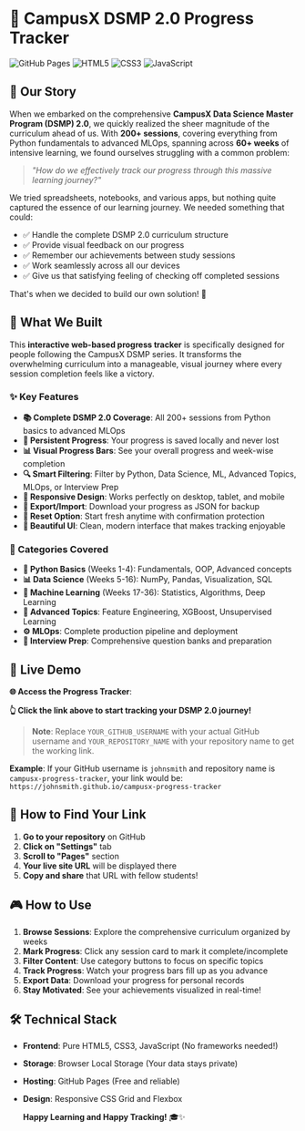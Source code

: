 # 🎯 CampusX DSMP 2.0 Progress Tracker

![GitHub Pages](https://img.shields.io/badge/GitHub%20Pages-Deployed-brightgreen)
![HTML5](https://img.shields.io/badge/HTML5-E34F26?logo=html5&logoColor=white)
![CSS3](https://img.shields.io/badge/CSS3-1572B6?logo=css3&logoColor=white)
![JavaScript](https://img.shields.io/badge/JavaScript-F7DF1E?logo=javascript&logoColor=black)

## 📖 Our Story

When we embarked on the comprehensive **CampusX Data Science Master Program (DSMP) 2.0**, we quickly realized the sheer magnitude of the curriculum ahead of us. With **200+ sessions**, covering everything from Python fundamentals to advanced MLOps, spanning across **60+ weeks** of intensive learning, we found ourselves struggling with a common problem:

> *"How do we effectively track our progress through this massive learning journey?"*

We tried spreadsheets, notebooks, and various apps, but nothing quite captured the essence of our learning journey. We needed something that could:
- ✅ Handle the complete DSMP 2.0 curriculum structure
- ✅ Provide visual feedback on our progress
- ✅ Remember our achievements between study sessions
- ✅ Work seamlessly across all our devices
- ✅ Give us that satisfying feeling of checking off completed sessions

That's when we decided to build our own solution! 🚀

## 🌟 What We Built

This **interactive web-based progress tracker** is specifically designed for people following the CampusX DSMP series. It transforms the overwhelming curriculum into a manageable, visual journey where every session completion feels like a victory.

### ✨ Key Features

- **📚 Complete DSMP 2.0 Coverage**: All 200+ sessions from Python basics to advanced MLOps
- **💾 Persistent Progress**: Your progress is saved locally and never lost
- **📊 Visual Progress Bars**: See your overall progress and week-wise completion
- **🔍 Smart Filtering**: Filter by Python, Data Science, ML, Advanced Topics, MLOps, or Interview Prep
- **📱 Responsive Design**: Works perfectly on desktop, tablet, and mobile
- **💾 Export/Import**: Download your progress as JSON for backup
- **🔄 Reset Option**: Start fresh anytime with confirmation protection
- **🎨 Beautiful UI**: Clean, modern interface that makes tracking enjoyable

### 🎯 Categories Covered

- **🐍 Python Basics** (Weeks 1-4): Fundamentals, OOP, Advanced concepts
- **📊 Data Science** (Weeks 5-16): NumPy, Pandas, Visualization, SQL
- **🤖 Machine Learning** (Weeks 17-36): Statistics, Algorithms, Deep Learning
- **🚀 Advanced Topics**: Feature Engineering, XGBoost, Unsupervised Learning
- **⚙️ MLOps**: Complete production pipeline and deployment
- **💼 Interview Prep**: Comprehensive question banks and preparation


## 🚀 Live Demo

**🌐 Access the Progress Tracker**: 

**👆 Click the link above to start tracking your DSMP 2.0 journey!**

> **Note**: Replace `YOUR_GITHUB_USERNAME` with your actual GitHub username and `YOUR_REPOSITORY_NAME` with your repository name to get the working link.

**Example**: If your GitHub username is `johnsmith` and repository name is `campusx-progress-tracker`, your link would be:
`https://johnsmith.github.io/campusx-progress-tracker`

## 🔗 How to Find Your Link

1. **Go to your repository** on GitHub
2. **Click on "Settings"** tab
3. **Scroll to "Pages"** section
4. **Your live site URL** will be displayed there
5. **Copy and share** that URL with fellow students!

## 🎮 How to Use

1. **Browse Sessions**: Explore the comprehensive curriculum organized by weeks
2. **Mark Progress**: Click any session card to mark it complete/incomplete
3. **Filter Content**: Use category buttons to focus on specific topics
4. **Track Progress**: Watch your progress bars fill up as you advance
5. **Export Data**: Download your progress for personal records
6. **Stay Motivated**: See your achievements visualized in real-time!

## 🛠️ Technical Stack

- **Frontend**: Pure HTML5, CSS3, JavaScript (No frameworks needed!)
- **Storage**: Browser Local Storage (Your data stays private)
- **Hosting**: GitHub Pages (Free and reliable)
- **Design**: Responsive CSS Grid and Flexbox

  **Happy Learning and Happy Tracking!** 🎓✨

